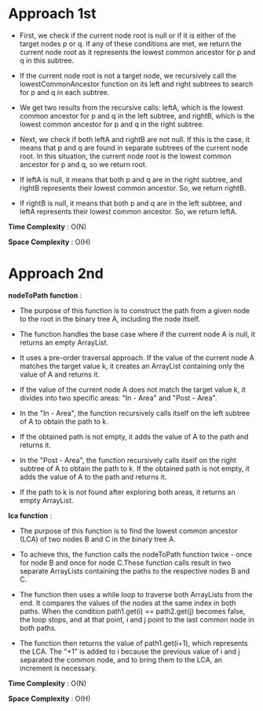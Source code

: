 # Approach 1st

- First, we check if the current node root is null or if it is either of the target nodes p or q. If any of these conditions are met, we return the current node root as it represents the lowest common ancestor for p and q in this subtree.

- If the current node root is not a target node, we recursively call the lowestCommonAncestor function on its left and right subtrees to search for p and q in each subtree.

- We get two results from the recursive calls: leftA, which is the lowest common ancestor for p and q in the left subtree, and rightB, which is the lowest common ancestor for p and q in the right subtree.

- Next, we check if both leftA and rightB are not null. If this is the case, it means that p and q are found in separate subtrees of the current node root. In this situation, the current node root is the lowest common ancestor for p and q, so we return root.

- If leftA is null, it means that both p and q are in the right subtree, and rightB represents their lowest common ancestor. So, we return rightB.

- If rightB is null, it means that both p and q are in the left subtree, and leftA represents their lowest common ancestor. So, we return leftA.

**Time Complexity** : O(N)

**Space Complexity** : O(H)

# Approach 2nd 

**nodeToPath function** :

- The purpose of this function is to construct the path from a given node to the root in the binary tree A, including the node itself.

- The function handles the base case where if the current node A is null, it returns an empty ArrayList.

- It uses a pre-order traversal approach. If the value of the current node A matches the target value k, it creates an ArrayList containing only the value of A and returns it.

- If the value of the current node A does not match the target value k, it divides into two specific areas: "In - Area" and "Post - Area".

- In the "In - Area", the function recursively calls itself on the left subtree of A to obtain the path to k. 

- If the obtained path is not empty, it adds the value of A to the path and returns it.

- In the "Post - Area", the function recursively calls itself on the right subtree of A to obtain the path to k. If the obtained path is not empty, it adds the value of A to the path and returns it.

- If the path to k is not found after exploring both areas, it returns an empty ArrayList.

**lca function** :

- The purpose of this function is to find the lowest common ancestor (LCA) of two nodes B and C in the binary tree A.

- To achieve this, the function calls the nodeToPath function twice - once for node B and once for node C.These function calls result in two separate ArrayLists containing the paths to the respective nodes B and C.

- The function then uses a while loop to traverse both ArrayLists from the end. It compares the values of the nodes at the same index in both paths. When the condition path1.get(i) == path2.get(j) becomes false, the loop stops, and at that point, i and j point to the last common node in both paths.

- The function then returns the value of path1.get(i+1), which represents the LCA. The "+1" is added to i because the previous value of i and j separated the common node, and to bring them to the LCA, an increment is necessary.

**Time Complexity** : O(N)

**Space Complexity** : O(H)